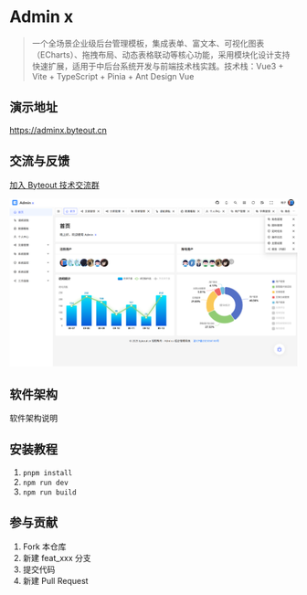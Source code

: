 # Admin x

> 一个全场景企业级后台管理模板，集成表单、富文本、可视化图表（ECharts）、拖拽布局、动态表格联动等核心功能，采用模块化设计支持快速扩展，适用于中后台系统开发与前端技术栈实践。技术栈：Vue3 + Vite + TypeScript + Pinia + Ant Design Vue

## 演示地址

https://adminx.byteout.cn

## 交流与反馈

[加入 Byteout 技术交流群](https://qm.qq.com/q/KCSI9GMiE8)

![dashboard.png](docs/dashboard.png)

## 软件架构

软件架构说明

## 安装教程

1. `pnpm install`
2. `npm run dev`
3. `npm run build`

## 参与贡献

1. Fork 本仓库
2. 新建 feat_xxx 分支
3. 提交代码
4. 新建 Pull Request
